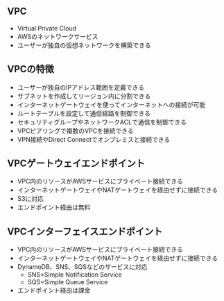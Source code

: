 ## VPC
- Virtual Private Cloud
- AWSのネットワークサービス
- ユーザーが独自の仮想ネットワークを構築できる

## VPCの特徴
- ユーザーが独自のIPアドレス範囲を定義できる
- サブネットを作成してリージョン内に分割できる
- インターネットゲートウェイを使ってインターネットへの接続が可能
- ルートテーブルを設定して通信経路を制御できる
- セキュリティグループやネットワークACLで通信を制御できる
- VPCピアリングで複数のVPCを接続できる
- VPN接続やDirect Connectでオンプレミスと接続できる

## VPCゲートウェイエンドポイント
- VPC内のリソースがAWSサービスにプライベート接続できる
- インターネットゲートウェイやNATゲートウェイを経由せずに接続できる
- S3に対応
- エンドポイント経由は無料

## VPCインターフェイスエンドポイント
- VPC内のリソースがAWSサービスにプライベート接続できる
- インターネットゲートウェイやNATゲートウェイを経由せずに接続できる
- DynamoDB、SNS、SQSなどのサービスに対応
  - SNS=Simple Notification Service
  - SQS=Simple Queue Service
- エンドポイント経由は課金
